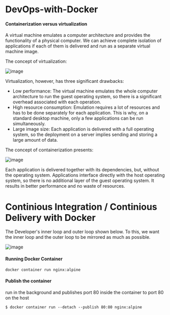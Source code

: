 # DevOps-with-Docker

#### Containerization versus virtualization
A virtual machine emulates a computer architecture and provides the functionality of a physical computer. We can achieve complete isolation of applications if each of them is delivered and run as a separate virtual machine image.

The concept of virtualization:

![image](https://user-images.githubusercontent.com/82499575/145829539-4d4e45c5-b9b2-4510-9209-f53dec65eec8.png)

Virtualization, however, has three significant drawbacks:
  - Low performance: The virtual machine emulates the whole computer architecture to run the guest operating system, so there is a significant overhead associated with each operation.
  - High resource consumption: Emulation requires a lot of resources and has to be done separately for each application. This is why, on a standard desktop machine, only a few applications can be run simultaneously.
  - Large image size: Each application is delivered with a full operating system, so the deployment on a server implies sending and storing a large amount of data.
 
 The concept of containerization presents:
 
 ![image](https://user-images.githubusercontent.com/82499575/145830063-41470365-479b-4453-af65-6982e19759c3.png)

Each application is delivered together with its dependencies, but, without the operating system. Applications interface directly with the host operating system, so there is no additional layer of the guest operating system. It results in better performance and no waste of resources.

# Continious Integration / Continious Delivery with Docker

The Developer's inner loop and outer loop shown below. To this, we want the inner loop and the outer loop to be mirrored as much as possible.

![image](https://user-images.githubusercontent.com/82499575/147209690-349fb938-7daf-4dce-a736-accb37a4aed3.png)

#### Running Docker Container 
```
docker container run nginx:alpine
```
#### Publish the container
run in the background and publishes port 80 inside the container to port 80 on the host
```
$ docker container run --detach --publish 80:80 nginx:alpine
```
